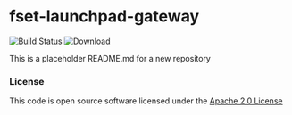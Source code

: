 # fset-launchpad-gateway

[![Build Status](https://travis-ci.org/hmrc/fset-launchpad-gateway.svg)](https://travis-ci.org/hmrc/fset-launchpad-gateway) [ ![Download](https://api.bintray.com/packages/hmrc/releases/fset-launchpad-gateway/images/download.svg) ](https://bintray.com/hmrc/releases/fset-launchpad-gateway/_latestVersion)

This is a placeholder README.md for a new repository

### License

This code is open source software licensed under the [Apache 2.0 License]("http://www.apache.org/licenses/LICENSE-2.0.html")